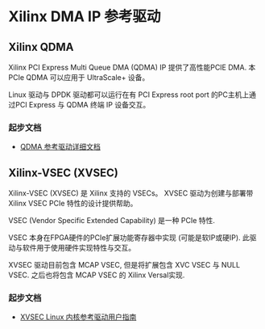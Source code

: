 # Xilinx DMA IP 参考驱动

## Xilinx QDMA

Xilinx PCI Express Multi Queue DMA (QDMA) IP 提供了高性能PCIE DMA. 本PCIe QDMA 可以应用于 UltraScale+ 设备。

Linux 驱动与 DPDK 驱动都可以运行在有 PCI Express root port 的PC主机上通过PCI Express 与 QDMA 终端 IP 设备交互。

### 起步文档

* [QDMA 参考驱动详细文档](https://Xilinx.github.io/dma_ip_drivers/)

## Xilinx-VSEC (XVSEC)

Xilinx-VSEC (XVSEC) 是 Xilinx 支持的 VSECs。 XVSEC 驱动为创建与部署带 Xilinx VSEC PCIe 特性的设计提供帮助。

VSEC (Vendor Specific Extended Capability) 是一种 PCIe 特性.

VSEC 本身在FPGA硬件的PCIe扩展功能寄存器中实现 (可能是软IP或硬IP). 此驱动与软件用于使用硬件实现特性与交互。

XVSEC 驱动目前包含 MCAP VSEC, 但是将扩展包含 XVC VSEC 与 NULL VSEC. 之后也将包含 MCAP VSEC 的 Xilinx Versal实现.

### 起步文档

* [XVSEC Linux 内核参考驱动用户指南](XVSEC/linux-kernel/docs/ug04-2000-0142_xvsec.pdf)
